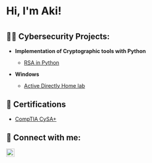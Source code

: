 <h1>Hi, I'm Aki!<h1>
<h2>👨‍💻 Cybersecurity Projects:</h2>

- <b>Implementation of Cryptographic tools with Python</b>
  - [RSA in Python](https://github.com/jr1/Algorithms-Practice)
 
- <b>Windows</b>
  - [Active Directly Home lab]( https://github.com/akhkusu/ActiveDirectlyLab/blob/main/README.md)
 


<h2>🧾 Certifications</h2>

- [CompTIA CySA+](https://www.credly.com/earner/earned/badge/a8c4830f-fd53-451f-abdc-5f9e04b6a0ce)

<h2> 🤳 Connect with me:</h2>

[<img align="left" alt="aki | LinkedIn" width="22px" src="https://cdn.jsdelivr.net/npm/simple-icons@v3/icons/linkedin.svg" />][linkedin]



[linkedin]: https://ee.linkedin.com/in/akiha-kusumoto

